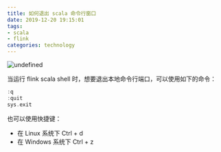 ```yaml
---
title: 如何退出 scala 命令行窗口
date: 2019-12-20 19:15:01
tags:
- scala
- flink
categories: technology
---
```


![undefined](https://cdn.datafloq.com/cache/blog_pictures/878x531/apache-flink.jpg)

当运行 flink scala shell 时，想要退出本地命令行端口，可以使用如下的命令：

<!--more-->

```scala
:q
:quit
sys.exit
```

也可以使用快捷键：
- 在 Linux 系统下
Ctrl + d
- 在 Windows 系统下
Ctrl + z